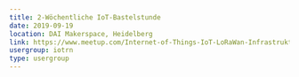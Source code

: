 ```yaml
---
title: 2-Wöchentliche IoT-Bastelstunde
date: 2019-09-19
location: DAI Makerspace, Heidelberg
link: https://www.meetup.com/Internet-of-Things-IoT-LoRaWan-Infrastruktur-4-RheinNeckar/events/htcqhqyzmbzb/
usergroup: iotrn
type: usergroup
---
```

